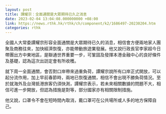 ```yaml
---
layout: post
title: 譚耀宗：全面通關是大眾期待已久之消息
date: 2023-02-04 13:04:08.000000000 +08:00
link: https://news.rthk.hk/rthk/ch/component/k2/1686497-20230204.htm
categories: rthk
---
```


全國人大常委譚耀宗形容全面通關是大眾期待已久的消息，相信會方便兩地家人團聚及商務往來，加快經濟恢復，亦能帶動旅遊業發展。他又說行政長官李家超今日帶團出方中東地區，是聯通世界重要一步，可鞏固及發揮本港金融中心的良好條件及基礎，認為這次出訪定會有所收穫。

就下周一全面通關，會否對口岸帶來過重負荷，譚耀宗說所有口岸正式開放，可以起分流作用，加上早前春節時，兩地已恢復通關，相信不會出現不勝負荷情況。至於就海外及台灣抵港旅客仍須快測，譚耀宗表示，若未來相關數據的問題不大，相信可進一步開放，但認為措施是對等，部分國家亦有相關限制措施。

他又說，口罩令不會在短時間內取消，戴口罩可在公共場所或人多的地方保障自己。
